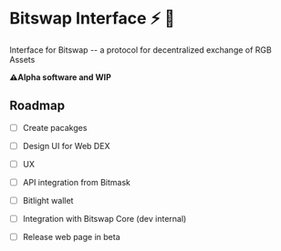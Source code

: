 # Bitswap Interface ⚡ 💱

Interface for Bitswap -- a protocol for decentralized exchange of RGB Assets

**⚠️Alpha software and WIP**

## Roadmap

- [ ] Create pacakges
- [ ] Design UI for Web DEX
- [ ] UX
- [ ] API integration from Bitmask
- [ ] Bitlight wallet
- [ ] Integration with Bitswap Core (dev internal)
- [ ] Release web page in beta


